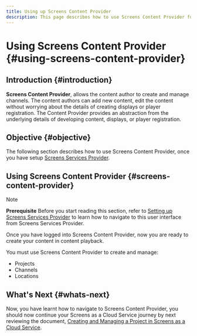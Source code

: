 ```yaml
---
title: Using up Screens Content Provider
description: This page describes how to use Screens Content Provider for creating content.
---
```


# Using Screens Content Provider {#using-screens-content-provider}

## Introduction {#introduction}

**Screens Content Provider**, allows the content author to create and manage channels. The content authors can add new content, edit the content without worrying about the details of creating displays or player registration. The Content Provider provides an abstraction from the underlying details of developing content, displays, or player registration.

## Objective {#objective}

The following section describes how to use Screens Content Provider, once you have setup [Screens Services Provider](https://experienceleague.adobe.com/docs/experience-manager-cloud-service/screens-as-cloud-service/configure-screens-cloud/navigating-to-screens-services-provider.html?lang=en). 

## Using Screens Content Provider {#screens-content-provider}

>[!NOTE]
>**Prerequisite**
>Before you start reading this section, refer to [Setting up Screens Services Provider](https://experienceleague.adobe.com/docs/experience-manager-cloud-service/screens-as-cloud-service/configure-screens-cloud/navigating-to-screens-services-provider.html?lang=en) to learn how to navigate to this user interface from Screens Services Provider.

Once you have logged into Screens Content Provider, now you are ready to create your content in content playback. 

You must use Screens Content Provider to create and manage:

* Projects
* Channels
* Locations

## What's Next {#whats-next}

Now, you have learnt how to navigate to Screens Content Provider, you should now continue your Screens as a Cloud Service journey by next reviewing the document, [Creating and Managing a Project in Screens as a Cloud Service](https://experienceleague.adobe.com/docs/experience-manager-cloud-service/screens-as-cloud-service/create-content/creating-projects-screens-cloud.html?lang=en).


